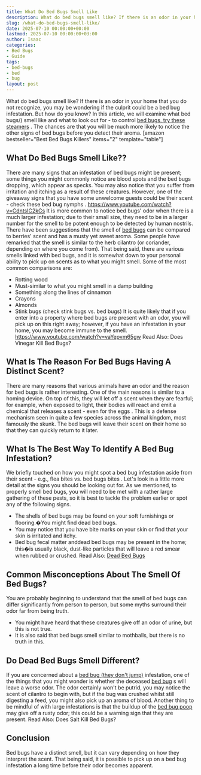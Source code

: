 ```yaml
---
title: What Do Bed Bugs Smell Like
description: What do bed bugs smell like? If there is an odor in your home that you do not recognize, you may be wondering if the culprit could be a bed bug infestation....
slug: /what-do-bed-bugs-smell-like/
date: 2025-07-10 00:00:00+00:00
lastmod: 2025-07-10 00:00:00+03:00
author: Isaac
categories:
- Bed Bugs
- Guide
tags:
- bed-bugs
- bed
- bug
layout: post
---
```

What do bed bugs smell like? If there is an odor in your home that you do not recognize, you may be wondering if the culprit could be a bed bug infestation.
But how do you know? In this article, we will examine what
bed bugs/)
smell like and what to look out for - to control
[bed bugs, try these steamers](https://pestpolicy.com/best-bed-bug-steamer/)
.
The chances are that you will be much more likely to notice the other signs of bed bugs before you detect their aroma.
[amazon bestseller="Best Bed Bugs Killers" items="2" template="table"]
## What Do Bed Bugs Smell Like??
There are many signs that an infestation of bed bugs might be present; some things you might commonly notice are blood spots and the bed bugs dropping, which appear as specks.
You may also notice that you suffer from irritation and itching as a result of these creatures. However, one of the giveaway signs that you have some unwelcome guests could be their scent - check these
bed bug nymphs
.
https://www.youtube.com/watch?v=CdntsIC2kCs
It is more common to notice bed bugs' odor when there is a much larger infestation; due to their small size, they need to be in a larger number for the smell to be potent enough to be detected by human nostrils.
There have been suggestions that the smell of
[bed bugs](https://entomology.ca.uky.edu/ef636)
can be compared to berries' scent and has a musty yet sweet aroma. Some people have remarked that the smell is similar to the herb cilantro (or coriander, depending on where you come from).
That being said, there are various smells linked with bed bugs, and it is somewhat down to your personal ability to pick up on scents as to what you might smell. Some of the most common comparisons are:
- Rotting wood
- Must-similar to what you might smell in a damp building
- Something along the lines of cinnamon
- Crayons
- Almonds
- Stink bugs (check stink bugs vs. bed bugs)
It is quite likely that if you enter into a property where bed bugs are present with an odor, you will pick up on this right away; however, if you have an infestation in your home, you may become immune to the smell.
https://www.youtube.com/watch?v=vaYepvm65gw
Read Also:
Does Vinegar Kill Bed Bugs?
## What Is The Reason For Bed Bugs Having A Distinct Scent?
There are many reasons that various
animals have an odor and the reason for bed bugs
is rather interesting. One of the main reasons is similar to a homing device.
On top of this, they will let off a scent when they are fearful; for example, when exposed to light, their bodies will react and emit a chemical that releases a scent - even for the
eggs
.
This is a defense mechanism seen in quite a few species across the animal kingdom, most famously the skunk. The bed bugs will leave their scent on their home so that they can quickly return to it later.
## What Is The Best Way To Identify A Bed Bug Infestation?
We briefly touched on how you might spot a bed bug infestation aside from their scent - e.g.,
flea bites vs. bed bugs bites
. Let's look in a little more detail at the signs you should be looking out for.
As we mentioned, to properly smell bed bugs, you will need to be met with a rather large gathering of these pests, so it is best to tackle the problem earlier or spot any of the following signs.
- The shells of bed bugs may be found on your soft furnishings or flooring.�You might find dead bed bugs.
- You may notice that you have bite marks on your skin or find that your skin is irritated and itchy.
- Bed bug fecal matter anddead bed bugs may be present in the home; this�is usually black, dust-like particles that will leave a red smear when rubbed or crushed.
Read Also:
[Dead Bed Bugs](https://pestpolicy.com/dead-bed-bugs/)
## Common Misconceptions About The Smell Of Bed Bugs?
You are probably beginning to understand that the smell of bed bugs can differ significantly from person to person, but some myths surround their odor far from being truth.
- You might have heard that these creatures give off an odor of urine, but this is not true.
- It is also said that bed bugs smell similar to mothballs, but there is no truth in this.
## Do Dead Bed Bugs Smell Different?
If you are concerned about a
[bed bug (they don't jump)](https://pestpolicy.com/do-bed-bugs-jump/)
infestation, one of the things that you might wonder is whether the deceased
[bed bug](%view_link%)
s will leave a worse odor.
The odor certainly won't be putrid, you may notice the scent of cilantro to begin with, but if the bug was crushed whilst still digesting a feed, you might also pick up an aroma of blood.
Another thing to be mindful of with large infestations is that the buildup of the
[bed bug poop](https://pestpolicy.com/what-does-bed-bug-poop-look-like/)
may give off a rusty odor; this could be a warning sign that they are present. Read Also:
Does Salt Kill Bed Bugs?
## Conclusion
Bed bugs
have a distinct smell, but it can vary depending on how they interpret the scent.
That being said, it is possible to pick up on a bed bug infestation a long time before their odor becomes apparent.